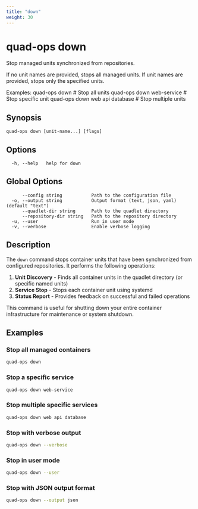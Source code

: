 ```yaml
---
title: "down"
weight: 30
---
```


# quad-ops down

Stop managed units synchronized from repositories.

If no unit names are provided, stops all managed units.
If unit names are provided, stops only the specified units.

Examples:
  quad-ops down                    # Stop all units
  quad-ops down web-service        # Stop specific unit
  quad-ops down web api database   # Stop multiple units

## Synopsis

```
quad-ops down [unit-name...] [flags]
```

## Options

```
  -h, --help   help for down
```

## Global Options

```
      --config string           Path to the configuration file
  -o, --output string           Output format (text, json, yaml) (default "text")
      --quadlet-dir string      Path to the quadlet directory
      --repository-dir string   Path to the repository directory
  -u, --user                    Run in user mode
  -v, --verbose                 Enable verbose logging
```

## Description

The `down` command stops container units that have been synchronized from configured repositories. It performs the following operations:

1. **Unit Discovery** - Finds all container units in the quadlet directory (or specific named units)
2. **Service Stop** - Stops each container unit using systemd
3. **Status Report** - Provides feedback on successful and failed operations

This command is useful for shutting down your entire container infrastructure for maintenance or system shutdown.

## Examples

### Stop all managed containers

```bash
quad-ops down
```

### Stop a specific service

```bash
quad-ops down web-service
```

### Stop multiple specific services

```bash
quad-ops down web api database
```

### Stop with verbose output

```bash
quad-ops down --verbose
```

### Stop in user mode

```bash
quad-ops down --user
```

### Stop with JSON output format

```bash
quad-ops down --output json
```

